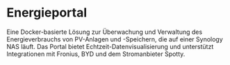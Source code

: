 # Energieportal
Eine Docker-basierte Lösung zur Überwachung und Verwaltung des Energieverbrauchs von PV-Anlagen und -Speichern, die auf einer Synology NAS läuft. Das Portal bietet Echtzeit-Datenvisualisierung und unterstützt Integrationen mit Fronius, BYD und dem Stromanbieter Spotty. 
